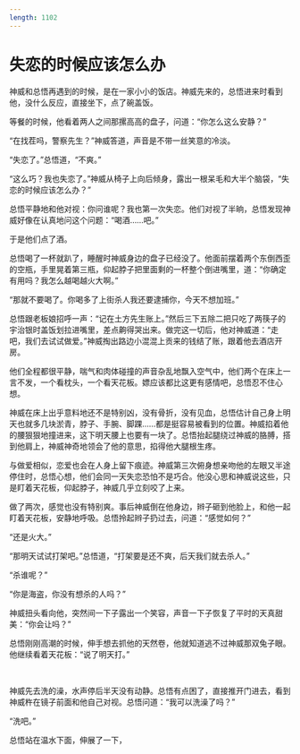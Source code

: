 ```yaml
---
length: 1102
---
```


# 失恋的时候应该怎么办

神威和总悟再遇到的时候，是在一家小小的饭店。神威先来的，总悟进来时看到他，没什么反应，直接坐下，点了碗盖饭。

等餐的时候，他看着两人之间那摞高高的盘子，问道：“你怎么这么安静？”

“在找茬吗，警察先生？”神威答道，声音是不带一丝笑意的冷淡。

“失恋了。”总悟道，“不爽。”

“这么巧？我也失恋了。”神威从椅子上向后倾身，露出一根呆毛和大半个脑袋，“失恋的时候应该怎么办？”

总悟平静地和他对视：你问谁呢？我也第一次失恋。他们对视了半晌，总悟发现神威好像在认真地问这个问题：“喝酒……吧。”

于是他们点了酒。

总悟喝了一杯就趴了，睡醒时神威身边的盘子已经没了。他面前摆着两个东倒西歪的空瓶，手里晃着第三瓶，仰起脖子把里面剩的一杯整个倒进嘴里，道：“你确定有用吗？我怎么越喝越火大啊。”

“那就不要喝了。你喝多了上街杀人我还要逮捕你，今天不想加班。”

总悟跟老板娘招呼一声：“记在土方先生账上。”然后三下五除二把只吃了两筷子的宇治银时盖饭划拉进嘴里，差点齁得哭出来。做完这一切后，他对神威道：“走吧，我们去试试做爱。”神威掏出路边小混混上贡来的钱结了账，跟着他去酒店开房。

他们全程都很平静，喘气和肉体碰撞的声音杂乱地飘入空气中，他们两个在床上一言不发，一个看枕头，一个看天花板。嫖应该都比这更有感情吧，总悟忍不住心想。

神威在床上出乎意料地还不是特别凶，没有骨折，没有见血，总悟估计自己身上明天也就多几块淤青，脖子、手腕、脚踝……都是挺容易被看到的位置。神威掐着他的腰狠狠地撞进来，这下明天腰上也要有一块了。总悟抬起腿绕过神威的胳膊，搭到他肩上，神威神奇地领会了他的意思，掐得他大腿根生疼。

与做爱相似，恋爱也会在人身上留下痕迹。神威第三次俯身想亲吻他的左眼又半途停住时，总悟心想，他们会同一天失恋恐怕不是巧合。他没心思和神威说这些，只是盯着天花板，仰起脖子，神威几乎立刻咬了上来。

做了两次，感觉也没有特别爽。事后神威倒在他身边，辫子砸到他脸上，和他一起盯着天花板，安静地呼吸。总悟拎起辫子扔过去，问道：“感觉如何？”

“还是火大。”

“那明天试试打架吧。”总悟道，“打架要是还不爽，后天我们就去杀人。”

“杀谁呢？”

“你是海盗，你没有想杀的人吗？”

神威扭头看向他，突然间一下子露出一个笑容，声音一下子恢复了平时的天真甜美：“你会让吗？”

总悟刚刚高潮的时候，伸手想去抓他的天然卷，他就知道逃不过神威那双兔子眼。他继续看着天花板：“说了明天打。”

<br>

神威先去洗的澡，水声停后半天没有动静。总悟有点困了，直接推开门进去，看到神威杵在镜子前面和他自己对视。总悟问道：“我可以洗澡了吗？”

“洗吧。”

总悟站在温水下面，伸展了一下，
